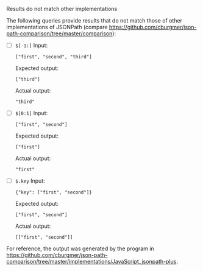 Results do not match other implementations

The following queries provide results that do not match those of other implementations of JSONPath
(compare https://github.com/cburgmer/json-path-comparison/tree/master/comparison):

- [ ] `$[-1:]`
  Input:
  ```
  ["first", "second", "third"]
  ```
  Expected output:
  ```
  ["third"]
  ```
  Actual output:
  ```
  "third"
  ```

- [ ] `$[0:1]`
  Input:
  ```
  ["first", "second"]
  ```
  Expected output:
  ```
  ["first"]
  ```
  Actual output:
  ```
  "first"
  ```

- [ ] `$.key`
  Input:
  ```
  {"key": ["first", "second"]}
  ```
  Expected output:
  ```
  ["first", "second"]
  ```
  Actual output:
  ```
  [["first", "second"]]
  ```


For reference, the output was generated by the program in https://github.com/cburgmer/json-path-comparison/tree/master/implementations/JavaScript_jsonpath-plus.
